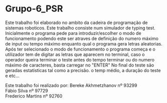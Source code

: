 # Grupo-6_PSR
Este trabalho foi elaborado no ambito da cadeira de programação de sistemas roboticos.
Este trabalho consiste num simulador de typing test.
Inicialmente o programa pede para introduzir/escolher o modo de funcionamento podendo este ser atraves de definição do numero máximo de input ou tempo máximo enquanto qual o programa gera letras aleatorias.
Após ter selecionado o modo de funcionamento o programa começa e o utilizador tem de digitar as letras que aparecem no terminal, caso o operador queira terminar o teste antes do tempo terminar ou do numero máximo de caracteres, basta carregar no "ENTER"
No final do teste são geradas estatisticas tal como a precisão. o temp médio, a duração do teste e etc...


Este trabalho foi realizado por:
              Bereke Akhmetzhanov nº 93299     
              Fábio Silva nº 97729     
              Frederico Martins nº 92760
         
